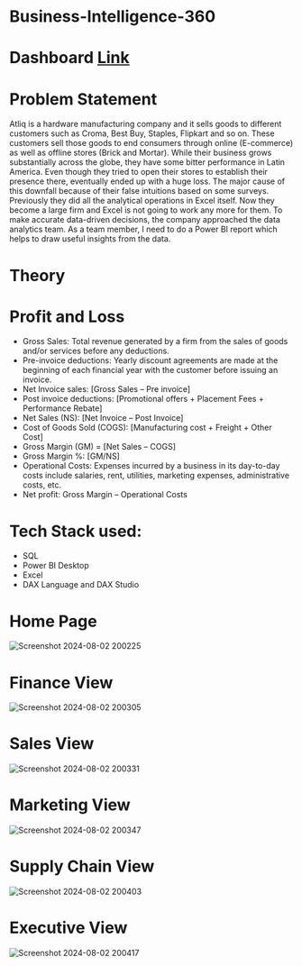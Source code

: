 # Business-Intelligence-360
# Dashboard [Link ]([url](https://app.powerbi.com/view?r=eyJrIjoiMWNjNzU4OTctZjA4Yi00MTk0LThmZTUtMGUzYTc1MTQ1MGRjIiwidCI6ImM2ZTU0OWIzLTVmNDUtNDAzMi1hYWU5LWQ0MjQ0ZGM1YjJjNCJ9))
# Problem Statement
Atliq is a hardware manufacturing company and it sells goods to different customers such as Croma, Best Buy, Staples, Flipkart and so on. These customers sell those goods to end consumers through online (E-commerce) as well as offline stores (Brick and Mortar). While their business grows substantially across the globe, they have some bitter performance in Latin America. Even though they tried to open their stores to establish their presence there, eventually ended up with a huge loss. The major cause of this downfall because of their false intuitions based on some surveys. Previously they did all the analytical operations in Excel itself. Now they become a large firm and Excel is not going to work any more for them. To make accurate data-driven decisions, the company approached the data analytics team. As a team member, I need to do a Power BI report which helps to draw useful insights from the data.
# Theory
# Profit and Loss
- Gross Sales: Total revenue generated by a firm from the sales of goods and/or services before any deductions.
- Pre-invoice deductions: Yearly discount agreements are made at the beginning of each financial year with the customer before issuing an invoice.
- Net Invoice sales: [Gross Sales – Pre invoice]
- Post invoice deductions: [Promotional offers + Placement Fees + Performance Rebate]
- Net Sales (NS): [Net Invoice – Post Invoice]
- Cost of Goods Sold (COGS): [Manufacturing cost + Freight + Other Cost]
- Gross Margin (GM) = [Net Sales – COGS]
- Gross Margin %: [GM/NS]
- Operational Costs: Expenses incurred by a business in its day-to-day costs include salaries, rent, utilities, marketing expenses, administrative costs, etc.
- Net profit: Gross Margin – Operational Costs
# Tech Stack used: 
- SQL
- Power BI Desktop
- Excel
- DAX Language and DAX Studio

# Home Page
![Screenshot 2024-08-02 200225](https://github.com/user-attachments/assets/00633210-8679-4588-80a7-cb11bb7641da)
# Finance View
![Screenshot 2024-08-02 200305](https://github.com/user-attachments/assets/7b4a1ed4-8af7-4291-a1a8-19c4c414cf1a)
# Sales View
![Screenshot 2024-08-02 200331](https://github.com/user-attachments/assets/3bcf21b5-cd02-4924-81c9-eae452c9ee0c)
# Marketing View
![Screenshot 2024-08-02 200347](https://github.com/user-attachments/assets/9f7574ac-c30f-4147-864a-7bce7d126bc7)
# Supply Chain View
![Screenshot 2024-08-02 200403](https://github.com/user-attachments/assets/687720c1-3b1c-49fa-8965-3a8f998ca156)
# Executive View
![Screenshot 2024-08-02 200417](https://github.com/user-attachments/assets/b30c4ebe-53af-4509-a8ac-9f5fe8c673f5)







